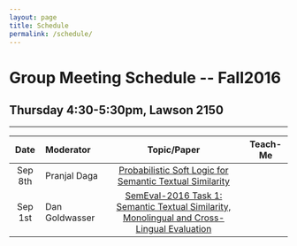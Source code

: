 ```yaml
---
layout: page
title: Schedule
permalink: /schedule/
---
```


# Group Meeting Schedule -- Fall2016

## Thursday 4:30-5:30pm, Lawson 2150
-----

| Date          | Moderator     | Topic/Paper  | Teach-Me |
|:-----------:|:----------|:----------------:|:----------:|
| Sep 8th | Pranjal Daga | [Probabilistic Soft Logic for Semantic Textual Similarity](http://www.cs.utexas.edu/~ml/papers/beltagy.acl14.pdf) |
| Sep 1st | Dan Goldwasser | [SemEval-2016 Task 1: Semantic Textual Similarity, Monolingual and Cross-Lingual Evaluation](http://web.eecs.umich.edu/~mihalcea/papers/agirre.semeval16.pdf) |
